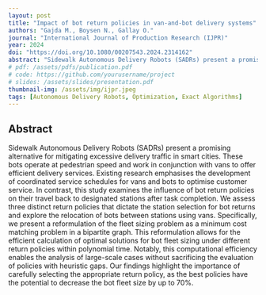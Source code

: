 ```yaml
---
layout: post
title: "Impact of bot return policies in van-and-bot delivery systems"
authors: "Gajda M., Boysen N., Gallay O."
journal: "International Journal of Production Research (IJPR)"
year: 2024
doi: "https://doi.org/10.1080/00207543.2024.2314162"
abstract: "Sidewalk Autonomous Delivery Robots (SADRs) present a promising alternative for mitigating excessive delivery traffic in smart cities. These bots operate at pedestrian speed and work in conjunction with vans to offer efficient delivery services. Existing research emphasises the development of coordinated service schedules for vans and bots to optimise customer service. In contrast, this study examines the influence of bot return policies on their travel back to designated stations after task completion. We assess three distinct return policies that dictate the station selection for bot returns and explore the relocation of bots between stations using vans. Specifically, we present a reformulation of the fleet sizing problem as a minimum cost matching problem in a bipartite graph. This reformulation allows for the efficient calculation of optimal solutions for bot fleet sizing under different return policies within polynomial time. Notably, this computational efficiency enables the analysis of large-scale cases without sacrificing the evaluation of policies with heuristic gaps. Our findings highlight the importance of carefully selecting the appropriate return policy, as the best policies have the potential to decrease the bot fleet size by up to 70%."
# pdf: /assets/pdfs/publication.pdf
# code: https://github.com/yourusername/project
# slides: /assets/slides/presentation.pdf
thumbnail-img: /assets/img/ijpr.jpeg
tags: [Autonomous Delivery Robots, Optimization, Exact Algorithms]
---
```



## Abstract
Sidewalk Autonomous Delivery Robots (SADRs) present a promising alternative for mitigating excessive delivery traffic in smart cities. These bots operate at pedestrian speed and work in conjunction with vans to offer efficient delivery services. Existing research emphasises the development of coordinated service schedules for vans and bots to optimise customer service. In contrast, this study examines the influence of bot return policies on their travel back to designated stations after task completion. We assess three distinct return policies that dictate the station selection for bot returns and explore the relocation of bots between stations using vans. Specifically, we present a reformulation of the fleet sizing problem as a minimum cost matching problem in a bipartite graph. This reformulation allows for the efficient calculation of optimal solutions for bot fleet sizing under different return policies within polynomial time. Notably, this computational efficiency enables the analysis of large-scale cases without sacrificing the evaluation of policies with heuristic gaps. Our findings highlight the importance of carefully selecting the appropriate return policy, as the best policies have the potential to decrease the bot fleet size by up to 70%.